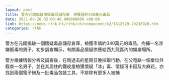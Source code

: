 ```yaml
---
layout: post
title: 警方元朗搗破懷疑毒品儲存庫　檢獲值約340萬元毒品
date: 2021-09-28 02:00:48.000000000 +08:00
link: https://news.rthk.hk/rthk/ch/component/k2/1612529-20210928.htm
categories: rthk
---
```


警方在元朗搗破一個懷疑毒品儲存倉庫，檢獲市值約340萬元的毒品，拘捕一名涉嫌販毒的男子，初步調查顯示，有關毒品懷疑供應給西九龍區內的娛樂場所。

警方根據情報分析及調查後，在剛過去的星期日晚採取行動，在公奄路一個單位外截查一名男子，並在其居住的鐵皮屋檢獲懷疑「冰」毒、懷疑可卡因及大麻花，亦找到兩個電子磅及一批毒品包裝工具，不排除有更多人被捕
